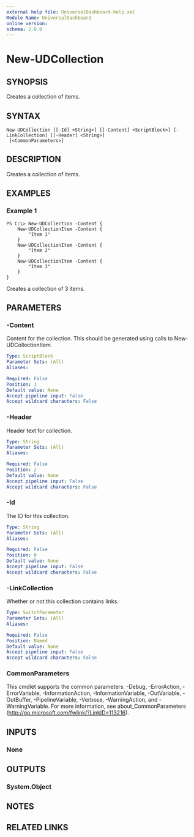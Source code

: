 ```yaml
---
external help file: UniversalDashboard-help.xml
Module Name: UniversalDashboard
online version:
schema: 2.0.0
---
```


# New-UDCollection

## SYNOPSIS
Creates a collection of items.

## SYNTAX

```
New-UDCollection [[-Id] <String>] [[-Content] <ScriptBlock>] [-LinkCollection] [[-Header] <String>]
 [<CommonParameters>]
```

## DESCRIPTION
Creates a collection of items.

## EXAMPLES

### Example 1
```
PS C:\> New-UDCollection -Content {
    New-UDCollectionItem -Content { 
        "Item 1"
    }
    New-UDCollectionItem -Content { 
        "Item 2"
    }
    New-UDCollectionItem -Content { 
        "Item 3"
    }
}
```

Creates a collection of 3 items.

## PARAMETERS

### -Content
Content for the collection. This should be generated using calls to New-UDCollectionItem.

```yaml
Type: ScriptBlock
Parameter Sets: (All)
Aliases:

Required: False
Position: 1
Default value: None
Accept pipeline input: False
Accept wildcard characters: False
```

### -Header
Header text for collection.

```yaml
Type: String
Parameter Sets: (All)
Aliases:

Required: False
Position: 2
Default value: None
Accept pipeline input: False
Accept wildcard characters: False
```

### -Id
The ID for this collection.

```yaml
Type: String
Parameter Sets: (All)
Aliases:

Required: False
Position: 0
Default value: None
Accept pipeline input: False
Accept wildcard characters: False
```

### -LinkCollection
Whether or not this collection contains links. 

```yaml
Type: SwitchParameter
Parameter Sets: (All)
Aliases:

Required: False
Position: Named
Default value: None
Accept pipeline input: False
Accept wildcard characters: False
```

### CommonParameters
This cmdlet supports the common parameters: -Debug, -ErrorAction, -ErrorVariable, -InformationAction, -InformationVariable, -OutVariable, -OutBuffer, -PipelineVariable, -Verbose, -WarningAction, and -WarningVariable. For more information, see about_CommonParameters (http://go.microsoft.com/fwlink/?LinkID=113216).

## INPUTS

### None

## OUTPUTS

### System.Object

## NOTES

## RELATED LINKS
